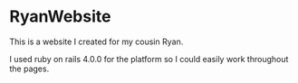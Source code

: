 RyanWebsite
===========

This is a website I created for my cousin Ryan.

I used ruby on rails 4.0.0 for the platform so I could easily work throughout the pages.
